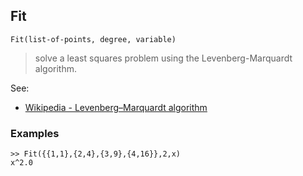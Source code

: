 ## Fit  

``` 
Fit(list-of-points, degree, variable)
```  
 
> solve a least squares problem using the Levenberg-Marquardt algorithm.
   
See:  
* [Wikipedia - Levenberg–Marquardt algorithm](http://en.wikipedia.org/wiki/Levenberg%E2%80%93Marquardt_algorithm) 
 
### Examples  
``` 
>> Fit({{1,1},{2,4},{3,9},{4,16}},2,x)
x^2.0
```